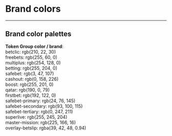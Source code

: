 
# Brand colors

---

## Brand color palettes

  
**Token Group color / brand**:    
betclic: rgb(210, 22, 30)  
freebets: rgb(255, 60, 0)  
multiplus: rgb(254, 128, 0)  
betting: rgb(255, 204, 0)  
safebet: rgb(3, 47, 107)  
cashout: rgb(0, 158, 226)  
boost: rgb(255, 201, 0)  
qatar: rgb(190, 0, 79)  
firstbet: rgb(192, 122, 0)  
safebet-primary: rgb(24, 76, 145)  
safebet-secondary: rgb(93, 100, 115)  
safebet-tertiary: rgb(0, 247, 211)  
superlive: rgb(255, 245, 204)  
master-mission: rgb(225, 166, 16)  
overlay-betslip: rgba(39, 42, 48, 0.94)  
